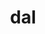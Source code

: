 ---
category: 3-letters
denotation: null
name: dal
reference_link: https://www.etymonline.com/word/dal
root_language: null
root_name: null
title: dal
type: free
word_sums:
- respelling: dal
  sum: 'Dal + '
---